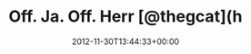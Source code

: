 ---
retweeted: false
source: <a href="http://termtter.org/" rel="nofollow">Termtter</a>
entities:
  hashtags: []
  symbols: []
  user_mentions:
  - name: Felix (@thegcat@kif.rocks)
    screen_name: thegcat
    indices:
    - '19'
    - '27'
    id_str: '17564058'
    id: '17564058'
  urls: []
display_text_range:
- '0'
- '62'
favorite_count: '0'
id_str: '274509222002188288'
truncated: false
retweet_count: '0'
id: '274509222002188288'
created_at: Fri Nov 30 13:44:33 +0000 2012
favorited: false
full_text: Off. Ja. Off. Herr [@thegcat](https://twitter.com/thegcat) hat Recht und
  ich bald Feierabend…
lang: de
tags:
- pesos:twitter
date: '2012-11-30T13:44:33+00:00'
src: https://twitter.com/bascht/status/274509222002188288
original_url: https://twitter.com/bascht/status/274509222002188288
type: twitter_tweet
text: Off. Ja. Off. Herr [@thegcat](https://twitter.com/thegcat) hat Recht und ich
  bald Feierabend…
title: Off. Ja. Off. Herr [@thegcat](h

---